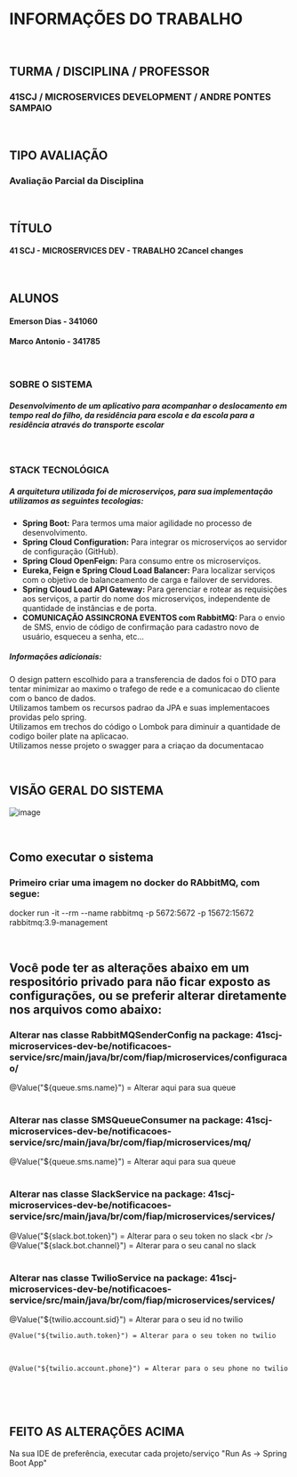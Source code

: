 # INFORMAÇÕES DO TRABALHO 
<br />

## TURMA / DISCIPLINA / PROFESSOR
### 41SCJ / MICROSERVICES DEVELOPMENT / ANDRE PONTES SAMPAIO
<br />

## TIPO AVALIAÇÃO
### Avaliação Parcial da Disciplina
<br />

## TÍTULO
#### 41 SCJ - MICROSERVICES DEV - TRABALHO 2Cancel changes
<br />

## ALUNOS 
#### Emerson Dias - 341060  
#### Marco Antonio - 341785
<br />

### SOBRE O SISTEMA 
##### Desenvolvimento de um aplicativo para acompanhar o deslocamento em tempo real do filho, da residência para escola e da escola para a residência através do transporte escolar
<br />

### STACK TECNOLÓGICA
##### A arquitetura utilizada foi de microserviços, para sua implementação utilizamos as seguintes tecologias:
<ul>
  <li><strong>Spring Boot:</strong> Para termos uma maior agilidade no processo de desenvolvimento.</li>
  <li><strong>Spring Cloud Configuration:</strong> Para integrar os microserviços ao servidor de configuração (GitHub).</li>
  <li><strong>Spring Cloud OpenFeign:</strong> Para consumo entre os microserviços.</li>
  <li><strong>Eureka, Feign e Spring Cloud Load Balancer:</strong> Para localizar serviços com o objetivo de balanceamento de carga e failover de servidores.</li>
  <li><strong>Spring Cloud Load API Gateway:</strong> Para gerenciar e rotear as requisições aos serviços, a partir do nome dos microserviços, independente de quantidade de instâncias e de porta.</li>
  <li><strong>COMUNICAÇÃO ASSINCRONA EVENTOS com RabbitMQ: </strong> Para o envio de SMS, envio de código de confirmação para cadastro novo de usuário, esqueceu a senha, etc...
</ul>

##### Informações adicionais:
O design pattern escolhido para a transferencia de dados foi o DTO para tentar minimizar ao maximo o trafego de rede e a comunicacao do cliente com o banco de dados.<br />
Utilizamos tambem os recursos padrao da JPA e suas implementacoes providas pelo spring.<br /> 
Utilizamos em trechos do código o Lombok para diminuir a quantidade de codigo boiler plate na aplicacao.<br /> 
Utilizamos nesse projeto o swagger para a criaçao da documentacao<br />

<br />

## VISÃO GERAL DO SISTEMA

![image](https://user-images.githubusercontent.com/29930488/148454224-73df71ea-d315-4024-9df6-a8ba7cb220f1.png)

<br />

## Como executar o sistema

### Primeiro criar uma imagem no docker do RAbbitMQ, com segue:

docker run -it --rm --name rabbitmq -p 5672:5672 -p 15672:15672 rabbitmq:3.9-management

<br />

## Você pode ter as alterações abaixo em um respositório privado para não ficar exposto as configurações, ou se preferir alterar diretamente nos arquivos como abaixo:

### Alterar nas classe RabbitMQSenderConfig na package: 41scj-microservices-dev-be/notificacoes-service/src/main/java/br/com/fiap/microservices/configuracao/
@Value("${queue.sms.name}") = Alterar aqui para sua queue
<br /><br />

### Alterar nas classe SMSQueueConsumer na package: 41scj-microservices-dev-be/notificacoes-service/src/main/java/br/com/fiap/microservices/mq/
@Value("${queue.sms.name}") = Alterar aqui para sua queue
<br /><br />

### Alterar nas classe SlackService na package: 41scj-microservices-dev-be/notificacoes-service/src/main/java/br/com/fiap/microservices/services/
@Value("${slack.bot.token}") = Alterar para o seu token no slack
<br />
@Value("${slack.bot.channel}") = Alterar para o seu canal no slack
<br /><br />

### Alterar nas classe TwilioService na package: 41scj-microservices-dev-be/notificacoes-service/src/main/java/br/com/fiap/microservices/services/
@Value("${twilio.account.sid}") = Alterar para o seu id no twilio
<br />
	
	@Value("${twilio.auth.token}") = Alterar para o seu token no twilio
<br />
	
	@Value("${twilio.account.phone}") = Alterar para o seu phone no twilio
<br />
<br /><br />

## FEITO AS ALTERAÇÕES ACIMA
Na sua IDE de preferência, executar cada projeto/serviço "Run As -> Spring Boot App"



